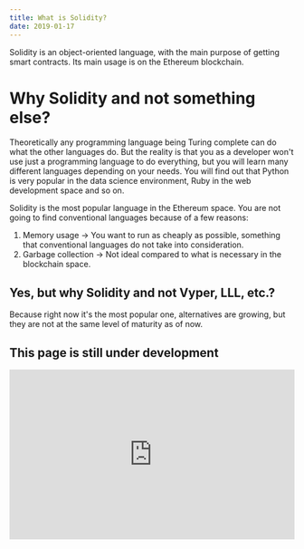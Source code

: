 ```yaml
---
title: What is Solidity?
date: 2019-01-17
---
```


Solidity is an object-oriented language, with the main purpose of getting smart contracts.
Its main usage is on the Ethereum blockchain.

# Why Solidity and not something else?

Theoretically any programming language being Turing complete can do what the other languages do. 
But the reality is that you as a developer won't use just a programming language to do everything, but you will learn many different languages depending on your needs.
You will find out that Python is very popular in the data science environment, Ruby in the web development space and so on.

Solidity is the most popular language in the Ethereum space. You are not going to find conventional languages because of a few reasons:

1) Memory usage -> You want to run as cheaply as possible, something that conventional languages do not take into consideration.
2) Garbage collection ->  Not ideal compared to what is necessary in the blockchain space.

## Yes, but why Solidity and not Vyper, LLL, etc.?

Because right now it's the most popular one, alternatives are growing, but they are not at the same level of maturity as of now.

This page is still under development
---


<iframe src="https://ethfiddle.com/services/iframesnippet/2Rx8cQdEx3" scrolling="no" frameborder="0" height="300" width="300" allowtransparency="true" class="ef_embed_iframe" style="width: 100%; overflow: hidden;"></iframe>